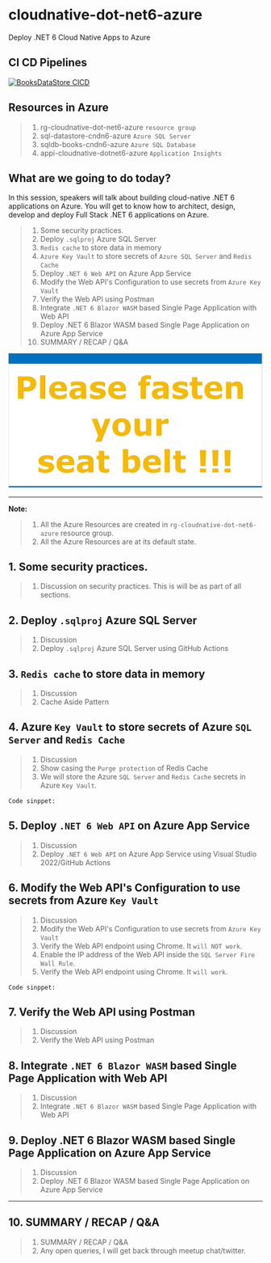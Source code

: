 # cloudnative-dot-net6-azure
Deploy .NET 6 Cloud Native Apps to Azure


## CI CD Pipelines
[![BooksDataStore CICD](https://github.com/vishipayyallore/cloudnative-dot-net6-azure/actions/workflows/booksdatastore-cicd.yml/badge.svg)](https://github.com/vishipayyallore/cloudnative-dot-net6-azure/actions/workflows/booksdatastore-cicd.yml)

## Resources in Azure

> 1. rg-cloudnative-dot-net6-azure `resource group`
> 1. sql-datastore-cndn6-azure `Azure SQL Server`
> 1. sqldb-books-cndn6-azure `Azure SQL Database`
> 1. appi-cloudnative-dotnet6-azure `Application Insights`


## What are we going to do today?

In this session, speakers will talk about building cloud-native .NET 6 applications on Azure. You will get to know how to architect, design, develop and deploy Full Stack .NET 6 applications on Azure. 

> 1. Some security practices.
> 1. Deploy `.sqlproj` Azure SQL Server
> 1. `Redis cache` to store data in memory
> 1. `Azure Key Vault` to store secrets of `Azure SQL Server` and `Redis Cache`
> 1. Deploy `.NET 6 Web API` on Azure App Service
> 1. Modify the Web API's Configuration to use secrets from `Azure Key Vault`
> 1. Verify the Web API using Postman
> 1. Integrate `.NET 6 Blazor WASM` based Single Page Application with Web API
> 1. Deploy .NET 6 Blazor WASM based Single Page Application on Azure App Service
> 1. SUMMARY / RECAP / Q&A

![Seat Belt | 100x100](./documentation/images/SeatBelt.PNG)

---

**Note:**
> 1. All the Azure Resources are created in `rg-cloudnative-dot-net6-azure` resource group.
> 1. All the Azure Resources are at its default state.

## 1. Some security practices.

> 1. Discussion on security practices. This is will be as part of all sections.

## 2. Deploy `.sqlproj` Azure SQL Server

> 1. Discussion
> 1. Deploy `.sqlproj` Azure SQL Server using GitHub Actions

## 3. `Redis cache` to store data in memory
> 1. Discussion
> 1. Cache Aside Pattern

## 4. Azure `Key Vault` to store secrets of Azure `SQL Server` and `Redis Cache`

> 1. Discussion
> 1. Show casing the `Purge protection` of Redis Cache
> 1. We will store the Azure `SQL Server` and `Redis Cache` secrets in Azure `Key Vault`.

```
Code sinppet:
```

## 5. Deploy `.NET 6 Web API` on Azure App Service

> 1. Discussion
> 1. Deploy `.NET 6 Web API` on Azure App Service using Visual Studio 2022/GitHub Actions

## 6. Modify the Web API's Configuration to use secrets from Azure `Key Vault`

> 1. Discussion
> 1. Modify the Web API's Configuration to use secrets from `Azure Key Vault`
> 1. Verify the Web API endpoint using Chrome. It `will NOT work`.
> 1. Enable the IP address of the Web API inside the `SQL Server Fire Wall Rule`.
> 1. Verify the Web API endpoint using Chrome. It `will work`.


```
Code sinppet:
```

## 7. Verify the Web API using Postman

> 1. Discussion
> 1. Verify the Web API using Postman

## 8. Integrate `.NET 6 Blazor WASM` based Single Page Application with Web API

> 1. Discussion
> 1. Integrate `.NET 6 Blazor WASM` based Single Page Application with Web API

## 9. Deploy .NET 6 Blazor WASM based Single Page Application on Azure App Service

> 1. Discussion
> 1. Deploy .NET 6 Blazor WASM based Single Page Application on Azure App Service

---

## 10. SUMMARY / RECAP / Q&A

> 1. SUMMARY / RECAP / Q&A
> 2. Any open queries, I will get back through meetup chat/twitter.


